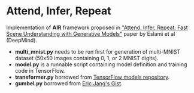 Attend, Infer, Repeat
=====================

Implementation of **AIR** framework proposed in ["Attend, Infer, Repeat: Fast Scene Understanding with Generative Models"](https://arxiv.org/abs/1603.08575) paper by Eslami et al (DeepMind).
* **multi_mnist.py** needs to be run first for generation of multi-MNIST dataset (50x50 images containing 0, 1, or 2 MNIST digits).
* **model.py** is a runnable script containing model definition and training code in TensorFlow.
* **transformer.py** borrowed from [TensorFlow models repository](https://github.com/tensorflow/models/tree/master/transformer).
* **gumbel.py** borrowed from [Eric Jang's Gist](https://gist.github.com/ericjang/1001afd374c2c3b7752545ce6d9ed349).
